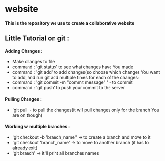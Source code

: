 # website
#### This is the repository we use to create a collaborative website



## Little Tutorial on git : 

#### Adding Changes : 
* Make changes to file 
* command : 'git status' to see what changes have You made
* command : 'git add' to add changes(so choose which changes You want to add, and run git add multiple times for each of the changes)
* command : 'git commit -m "commit message" ' - to commit 
* command : 'git push' to push your commit to the server


#### Pulling Changes : 
* 'git pull' - to pull the changes(it will pull changes only for the branch You are on though)


#### Working w. multiple branches : 
* 'git checkout -b 'branch_name'' -> to create a branch and move to it 
* 'git checkout 'branch_name' -> to move to another branch (it has to already exit)
* 'git branch' -> it'll print all branches names 
